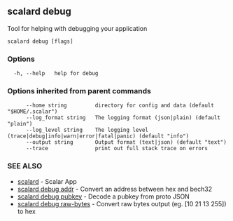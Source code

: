 ## scalard debug

Tool for helping with debugging your application

```
scalard debug [flags]
```

### Options

```
  -h, --help   help for debug
```

### Options inherited from parent commands

```
      --home string         directory for config and data (default "$HOME/.scalar")
      --log_format string   The logging format (json|plain) (default "plain")
      --log_level string    The logging level (trace|debug|info|warn|error|fatal|panic) (default "info")
      --output string       Output format (text|json) (default "text")
      --trace               print out full stack trace on errors
```

### SEE ALSO

- [scalard](scalard.md) - Scalar App
- [scalard debug addr](scalard_debug_addr.md) - Convert an address between hex and bech32
- [scalard debug pubkey](scalard_debug_pubkey.md) - Decode a pubkey from proto JSON
- [scalard debug raw-bytes](scalard_debug_raw-bytes.md) - Convert raw bytes output (eg. [10 21 13 255]) to hex

